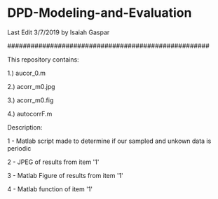 # DPD-Modeling-and-Evaluation

Last Edit 3/7/2019 by Isaiah Gaspar

####################################################

This repository contains:

1.) aucor_0.m

2.) acorr_m0.jpg

3.) acorr_m0.fig

4.) autocorrF.m



Description:

1 - Matlab script made to determine if our sampled and unkown data is periodic

2 - JPEG of results from item '1'

3 - Matlab Figure of results from item '1'

4 - Matlab function of item '1'

